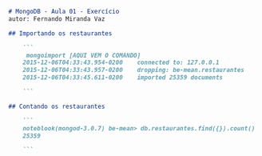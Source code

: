 ```md
# MongoDB - Aula 01 - Exercício
autor: Fernando Miranda Vaz

## Importando os restaurantes

    ```
     mongoimport [AQUI VEM O COMANDO]
    2015-12-06T04:33:43.954-0200    connected to: 127.0.0.1
    2015-12-06T04:33:43.957-0200    dropping: be-mean.restaurantes
    2015-12-06T04:33:45.611-0200    imported 25359 documents

    ```

## Contando os restaurantes

    ```
    noteblook(mongod-3.0.7) be-mean> db.restaurantes.find({}).count()
    25359

    ```

```
